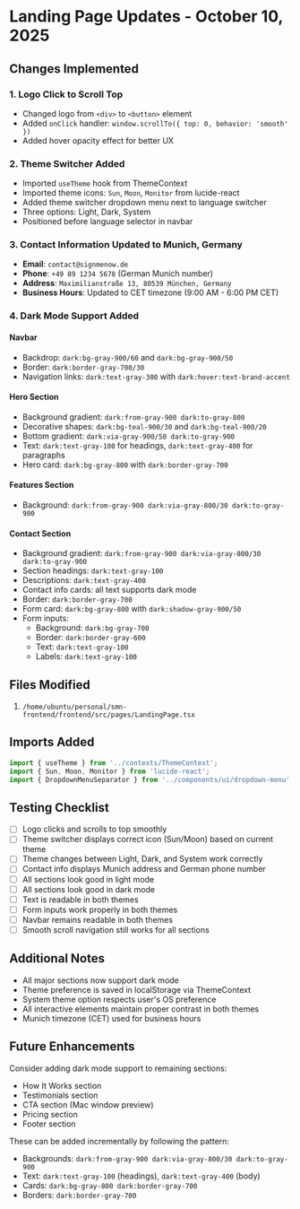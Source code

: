 # Landing Page Updates - October 10, 2025

## Changes Implemented

### 1. **Logo Click to Scroll Top**
- Changed logo from `<div>` to `<button>` element
- Added `onClick` handler: `window.scrollTo({ top: 0, behavior: 'smooth' })`
- Added hover opacity effect for better UX

### 2. **Theme Switcher Added**
- Imported `useTheme` hook from ThemeContext
- Imported theme icons: `Sun`, `Moon`, `Monitor` from lucide-react
- Added theme switcher dropdown menu next to language switcher
- Three options: Light, Dark, System
- Positioned before language selector in navbar

### 3. **Contact Information Updated to Munich, Germany**
- **Email**: `contact@signmenow.de`
- **Phone**: `+49 89 1234 5678` (German Munich number)
- **Address**: `Maximilianstraße 13, 80539 München, Germany`
- **Business Hours**: Updated to CET timezone (9:00 AM - 6:00 PM CET)

### 4. **Dark Mode Support Added**

#### Navbar
- Backdrop: `dark:bg-gray-900/60` and `dark:bg-gray-900/50`
- Border: `dark:border-gray-700/30`
- Navigation links: `dark:text-gray-300` with `dark:hover:text-brand-accent`

#### Hero Section
- Background gradient: `dark:from-gray-900 dark:to-gray-800`
- Decorative shapes: `dark:bg-teal-900/30` and `dark:bg-teal-900/20`
- Bottom gradient: `dark:via-gray-900/50 dark:to-gray-900`
- Text: `dark:text-gray-100` for headings, `dark:text-gray-400` for paragraphs
- Hero card: `dark:bg-gray-800` with `dark:border-gray-700`

#### Features Section
- Background: `dark:from-gray-900 dark:via-gray-800/30 dark:to-gray-900`

#### Contact Section
- Background gradient: `dark:from-gray-900 dark:via-gray-800/30 dark:to-gray-900`
- Section headings: `dark:text-gray-100`
- Descriptions: `dark:text-gray-400`
- Contact info cards: all text supports dark mode
- Border: `dark:border-gray-700`
- Form card: `dark:bg-gray-800` with `dark:shadow-gray-900/50`
- Form inputs: 
  - Background: `dark:bg-gray-700`
  - Border: `dark:border-gray-600`
  - Text: `dark:text-gray-100`
  - Labels: `dark:text-gray-100`

## Files Modified
1. `/home/ubuntu/personal/smn-frontend/frontend/src/pages/LandingPage.tsx`

## Imports Added
```typescript
import { useTheme } from '../contexts/ThemeContext';
import { Sun, Moon, Monitor } from 'lucide-react';
import { DropdownMenuSeparator } from '../components/ui/dropdown-menu';
```

## Testing Checklist
- [ ] Logo clicks and scrolls to top smoothly
- [ ] Theme switcher displays correct icon (Sun/Moon) based on current theme
- [ ] Theme changes between Light, Dark, and System work correctly
- [ ] Contact info displays Munich address and German phone number
- [ ] All sections look good in light mode
- [ ] All sections look good in dark mode
- [ ] Text is readable in both themes
- [ ] Form inputs work properly in both themes
- [ ] Navbar remains readable in both themes
- [ ] Smooth scroll navigation still works for all sections

## Additional Notes
- All major sections now support dark mode
- Theme preference is saved in localStorage via ThemeContext
- System theme option respects user's OS preference
- All interactive elements maintain proper contrast in both themes
- Munich timezone (CET) used for business hours

## Future Enhancements
Consider adding dark mode support to remaining sections:
- How It Works section
- Testimonials section  
- CTA section (Mac window preview)
- Pricing section
- Footer section

These can be added incrementally by following the pattern:
- Backgrounds: `dark:from-gray-900 dark:via-gray-800/30 dark:to-gray-900`
- Text: `dark:text-gray-100` (headings), `dark:text-gray-400` (body)
- Cards: `dark:bg-gray-800 dark:border-gray-700`
- Borders: `dark:border-gray-700`
